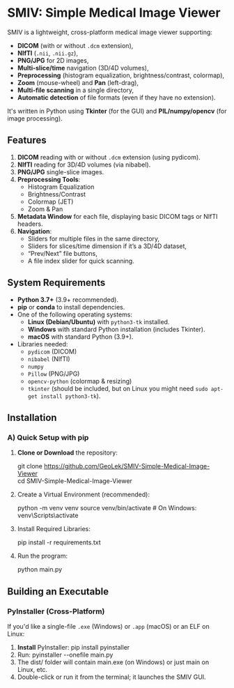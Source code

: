 # SMIV: Simple Medical Image Viewer

SMIV is a lightweight, cross-platform medical image viewer supporting:
- **DICOM** (with or without `.dcm` extension),
- **NIfTI** (`.nii`, `.nii.gz`),
- **PNG/JPG** for 2D images,
- **Multi-slice/time** navigation (3D/4D volumes),
- **Preprocessing** (histogram equalization, brightness/contrast, colormap),
- **Zoom** (mouse-wheel) and **Pan** (left-drag),
- **Multi-file scanning** in a single directory,
- **Automatic detection** of file formats (even if they have no extension).

It's written in Python using **Tkinter** (for the GUI) and **PIL/numpy/opencv** (for image processing).


## Features

1. **DICOM** reading with or without `.dcm` extension (using pydicom).
2. **NIfTI** reading for 3D/4D volumes (via nibabel).
3. **PNG/JPG** single-slice images.
4. **Preprocessing Tools**:
   - Histogram Equalization
   - Brightness/Contrast
   - Colormap (JET)
   - Zoom & Pan  
5. **Metadata Window** for each file, displaying basic DICOM tags or NIfTI headers.
6. **Navigation**:
   - Sliders for multiple files in the same directory,
   - Sliders for slices/time dimension if it’s a 3D/4D dataset,
   - “Prev/Next” file buttons,
   - A file index slider for quick scanning.


## System Requirements

- **Python 3.7+** (3.9+ recommended).
- **pip** or **conda** to install dependencies.
- One of the following operating systems:
  - **Linux (Debian/Ubuntu)** with `python3-tk` installed.
  - **Windows** with standard Python installation (includes Tkinter).
  - **macOS** with standard Python (3.9+).
- Libraries needed:
  - `pydicom` (DICOM)
  - `nibabel` (NIfTI)
  - `numpy`
  - `Pillow` (PNG/JPG)
  - `opencv-python` (colormap & resizing)
  - `tkinter` (should be included, but on Linux you might need `sudo apt-get install python3-tk`).

## Installation

### A) Quick Setup with pip

1. **Clone or Download** the repository:
   
   git clone https://github.com/GeoLek/SMIV-Simple-Medical-Image-Viewer  
   cd SMIV-Simple-Medical-Image-Viewer

2. Create a Virtual Environment (recommended):
   
   python -m venv venv
   source venv/bin/activate     # On Windows: venv\Scripts\activate

3. Install Required Libraries:
   
   pip install -r requirements.txt

4. Run the program:
   
   python main.py

## Building an Executable

### PyInstaller (Cross-Platform)

If you'd like a single-file `.exe` (Windows) or `.app` (macOS) or an ELF on Linux:

1. **Install** PyInstaller:
   pip install pyinstaller
2. Run:
pyinstaller --onefile main.py
4. The dist/ folder will contain main.exe (on Windows) or just main on Linux, etc.
5. Double-click or run it from the terminal; it launches the SMIV GUI.

   
